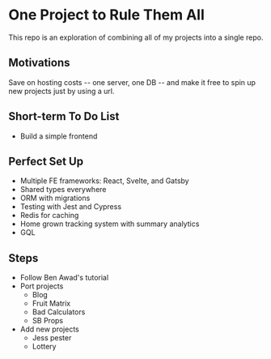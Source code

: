 # One Project to Rule Them All

This repo is an exploration of combining all of my projects into a single repo.

## Motivations

Save on hosting costs -- one server, one DB -- and make it free to spin up new projects just by using a url.

## Short-term To Do List

- Build a simple frontend

## Perfect Set Up

- Multiple FE frameworks: React, Svelte, and Gatsby
- Shared types everywhere
- ORM with migrations
- Testing with Jest and Cypress
- Redis for caching
- Home grown tracking system with summary analytics
- GQL

## Steps

- Follow Ben Awad's tutorial
- Port projects
  - Blog
  - Fruit Matrix
  - Bad Calculators
  - SB Props
- Add new projects
  - Jess pester
  - Lottery